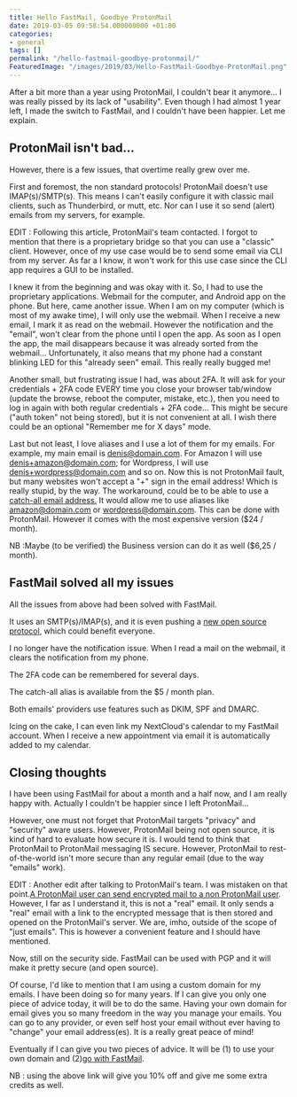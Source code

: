 ```yaml
---
title: Hello FastMail, Goodbye ProtonMail
date: 2019-03-05 09:58:54.000000000 +01:00
categories:
- general
tags: []
permalink: "/hello-fastmail-goodbye-protonmail/"
FeaturedImage: "/images/2019/03/Hello-FastMail-Goodbye-ProtonMail.png"
---
```

<!-- wp:paragraph -->

After a bit more than a year using ProtonMail, I couldn't bear it anymore... I was really pissed by its lack of "usability". Even though I had almost 1 year left, I made the switch to FastMail, and I couldn't have been happier. Let me explain.

<!-- /wp:paragraph -->

<!-- wp:heading -->

## ProtonMail isn't bad...

<!-- /wp:heading -->

<!-- wp:paragraph -->

However, there is a few issues, that overtime really grew over me.

<!-- /wp:paragraph -->

<!-- wp:paragraph -->

First and foremost, the non standard protocols! ProtonMail doesn't use IMAP(s)/SMTP(s). This means I can't easily configure it with classic mail clients, such as Thunderbird, or mutt, etc. Nor can I use it so send (alert) emails from my servers, for example.

<!-- /wp:paragraph -->

<!-- wp:paragraph -->

EDIT : Following this article, ProtonMail's team contacted. I forgot to mention that there is a proprietary bridge so that you can use a "classic" client. However, once of my use case would be to send some email via CLI from my server. As far a I know, it won't work for this use case since the CLI app requires a GUI to be installed.

<!-- /wp:paragraph -->

<!-- wp:paragraph -->

I knew it from the beginning and was okay with it. So, I had to use the proprietary applications. Webmail for the computer, and Android app on the phone. But here, came another issue. When I am on my computer (which is most of my awake time), I will only use the webmail. When I receive a new email, I mark it as read on the webmail. However the notification and the "email", won't clear from the phone until I open the app. As soon as I open the app, the mail disappears because it was already sorted from the webmail... Unfortunately, it also means that my phone had a constant blinking LED for this "already seen" email. This really really bugged me!

<!-- /wp:paragraph -->

<!-- wp:paragraph -->

Another small, but frustrating issue I had, was about 2FA. It will ask for your credentials + 2FA code EVERY time you close your browser tab/window (update the browse, reboot the computer, mistake, etc.), then you need to log in again with both regular credentials + 2FA code... This might be secure ("auth token" not being stored), but it is not convenient at all. I wish there could be an optional "Remember me for X days" mode.

<!-- /wp:paragraph -->

<!-- wp:paragraph -->

Last but not least, I love aliases and I use a lot of them for my emails. For example, my main email is denis@domain.com. For Amazon I will use denis+amazon@domain.com; for Wordpress, I will use denis+wordpress@domain.com and so on. Now this is not ProtonMail fault, but many websites won't accept a "+" sign in the email address! Which is really stupid, by the way. The workaround, could be to be able to use a [catch-all email address.](https://protonmail.com/support/knowledge-base/catch-all/) It would allow me to use aliases like amazon@domain.com or wordpress@domain.com. This can be done with ProtonMail. However it comes with the most expensive version ($24 / month).

<!-- /wp:paragraph -->

<!-- wp:paragraph -->

NB :Maybe (to be verified) the Business version can do it as well ($6,25 / month).

<!-- /wp:paragraph -->

<!-- wp:heading -->

## FastMail solved all my issues

<!-- /wp:heading -->

<!-- wp:paragraph -->

All the issues from above had been solved with FastMail.

<!-- /wp:paragraph -->

<!-- wp:paragraph -->

It uses an SMTP(s)/IMAP(s), and it is even pushing a [new open source protocol](https://fastmail.blog/2014/12/23/jmap-a-better-way-to-email/), which could benefit everyone.

<!-- /wp:paragraph -->

<!-- wp:paragraph -->

I no longer have the notification issue. When I read a mail on the webmail, it clears the notification from my phone.

<!-- /wp:paragraph -->

<!-- wp:paragraph -->

The 2FA code can be remembered for several days.

<!-- /wp:paragraph -->

<!-- wp:paragraph -->

The catch-all alias is available from the $5 / month plan.

<!-- /wp:paragraph -->

<!-- wp:paragraph -->

Both emails' providers use features such as DKIM, SPF and DMARC.

<!-- /wp:paragraph -->

<!-- wp:paragraph -->

Icing on the cake, I can even link my NextCloud's calendar to my FastMail account. When I receive a new appointment via email it is automatically added to my calendar.

<!-- /wp:paragraph -->

<!-- wp:heading -->

## Closing thoughts

<!-- /wp:heading -->

<!-- wp:paragraph -->

I have been using FastMail for about a month and a half now, and I am really happy with. Actually I couldn't be happier since I left ProtonMail...

<!-- /wp:paragraph -->

<!-- wp:paragraph -->

However, one must not forget that ProtonMail targets "privacy" and "security" aware users. However, ProtonMail being not open source, it is kind of hard to evaluate how secure it is. I would tend to think that ProtonMail to ProtonMail messaging IS secure. However, ProtonMail to rest-of-the-world isn't more secure than any regular email (due to the way "emails" work).

<!-- /wp:paragraph -->

<!-- wp:paragraph -->

EDIT : Another edit after talking to ProtonMail's team. I was mistaken on that point.[A ProtonMail user can send encrypted mail to a non ProtonMail user](https://protonmail.com/support/knowledge-base/encrypt-for-outside-users/). However, I far as I understand it, this is not a "real" email. It only sends a "real" email with a link to the encrypted message that is then stored and opened on the ProtonMail's server. We are, imho, outside of the scope of "just emails". This is however a convenient feature and I should have mentioned.

<!-- /wp:paragraph -->

<!-- wp:paragraph -->

Now, still on the security side. FastMail can be used with PGP and it will make it pretty secure (and open source).

<!-- /wp:paragraph -->

<!-- wp:paragraph -->

Of course, I'd like to mention that I am using a custom domain for my emails. I have been doing so for many years. If I can give you only one piece of advice today, it will be to do the same. Having your own domain for email gives you so many freedom in the way you manage your emails. You can go to any provider, or even self host your email without ever having to "change" your email address(es). It is a really great peace of mind!

<!-- /wp:paragraph -->

<!-- wp:paragraph -->

Eventually if I can give you two pieces of advice. It will be (1) to use your own domain and (2)[go with FastMail](https://www.fastmail.com/settings/referrals?u=4b014090).

<!-- /wp:paragraph -->

<!-- wp:paragraph -->

NB : using the above link will give you 10% off and give me some extra credits as well.

<!-- /wp:paragraph -->

